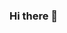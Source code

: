 ### Hi there 👋

<!--
**NonCoderAmy/NonCoderAmy** is a ✨ _special_ ✨ repository because its `README.md` (this file) appears on your GitHub profile.

Here are some ideas to get you started:

- 🔭 I’m currently working on all things related to hiring in Italy
- 🌱 I’m currently learning about all of our PS SPEED Capabilities in cross-functional training
- 😄 Pronouns: She/Her- ⚡ Fun fact: In 2009 I had a very rare injury called a Monteggia fracture (dislocated radius and ulna snapped in half) which severed a nerve.  I lived with a bionic plate and 50% funtion in my left hand for 11 years.  Then in 2020 and 2021 I had my metal plate removed and had two tendon transfers.  After the 2 tendon transfers and a year of occuptional therapy, I gained about 30% more functionality by relearning how to use my hand with different tendons.
